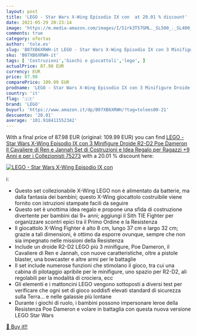 ```yaml
---
layout: post
title: 'LEGO - Star Wars X-Wing Episodio IX con  at 20.01 % discount'
date: 2021-05-29 20:23:14
image: 'https://m.media-amazon.com/images/I/51rk3T57GML._SL500_._SL400_.jpg'
comments: true
category: ofertas
author: 'tole.es'
slug: 'B07XB6XRWH-it LEGO - Star Wars X-Wing Episodio IX con 3 Minifigure...'
sku: 'B07XB6XRWH-it'
tags: [ 'Costruzioni','Giochi e giocattoli','lego', ]
actualPrice: 87.98 EUR
currency: EUR
price: 87.98
comparePrice: 109.99 EUR
prodname: 'LEGO - Star Wars X-Wing Episodio IX con 3 Minifigure Droide R2-D2  Poe Dameron  Il Cavaliere di Ren e Jannah  Set di Costruzioni e Idea Regalo per Ragazzi +9 Anni e per i Collezionisti  75273'
country: 'it'
flag: '🇮🇹'
brand: 'LEGO'
buyurl: 'https://www.amazon.it/dp/B07XB6XRWH/?tag=tolees00-21'
descuento: '20.01'
average: '101.918411552342'
---
```


With a final price of 87.98 EUR (original: 109.99 EUR) you can find [LEGO - Star Wars X-Wing Episodio IX con 3 Minifigure Droide R2-D2  Poe Dameron  Il Cavaliere di Ren e Jannah  Set di Costruzioni e Idea Regalo per Ragazzi +9 Anni e per i Collezionisti  75273](https://www.amazon.it/dp/B07XB6XRWH/?tag=tolees00-21) with a  20.01 % discount here:

[![LEGO - Star Wars X-Wing Episodio IX con ](https://m.media-amazon.com/images/I/51rk3T57GML._SL500_._SL400_.jpg)](https://www.amazon.it/dp/B07XB6XRWH/?tag=tolees00-21)

ℹ️:

- Questo set collezionabile X-Wing LEGO non è alimentato da batterie, ma dalla fantasia dei bambini; questo X-Wing giocattolo costruibile viene fornito con istruzioni stampate facili da seguire
- Questo set è unottima idea regalo e propone una sfida di costruzione divertente per bambini dai 9+ anni; aggiungi il Sith TIE Fighter per organizzare scontri epici tra il Primo Ordine e la Resistenza
- Il giocattolo X-Wing Fighter è alto 8 cm, lungo 37 cm e largo 32 cm; grazie a tali dimensioni, è ottimo da esporre ovunque, sempre che non sia impegnato nelle missioni della Resistenza
- Include un droide R2-D2 LEGO più 3 minifigure, Poe Dameron, il Cavaliere di Ren e Jannah, con nuove caratteristiche, oltre a pistole blaster, una bowcaster e altre armi per le battaglie
- Il set include numerose funzioni che stimolano il gioco, tra cui una cabina di pilotaggio apribile per le minifigure, uno spazio per R2-D2, ali regolabili per la modalità di crociera, ecc
- Gli elementi e i mattoncini LEGO vengono sottoposti a diversi test per verificare che ogni set di gioco soddisfi elevati standard di sicurezza sulla Terra... e nelle galassie più lontane
- Durante i giochi di ruolo, i bambini possono impersonare leroe della Resistenza Poe Dameron e volare in battaglia con questa nuova versione LEGO Star Wars

[🛒 Buy it!!](https://www.amazon.it/dp/B07XB6XRWH/?tag=tolees00-21)
